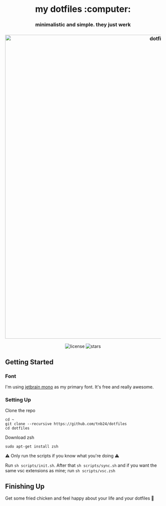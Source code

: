 <div align="center">
  <h1>my dotfiles :computer:</h1>
  <h3>minimalistic and simple. they just werk <h3>
  <img src="https://i.imgur.com/gbj47sk.gif" width="980px" alt="dotfiles">
</div>
<div align="center">
  <img src="https://img.shields.io/github/license/tnb24/dotfiles" alt="license" />
  <img src="https://img.shields.io/github/stars/tnb24/dotfiles" alt="stars" />
</div>
    
## Getting Started

### Font

I'm using [jetbrain mono](https://www.jetbrains.com/lp/mono/) as my primary font. It's free and really awesome.

### Setting Up

Clone the repo


```
cd ~
git clone --recursive https://github.com/tnb24/dotfiles 
cd dotfiles
```

Download zsh

```
sudo apt-get install zsh
```

:warning: Only run the scripts if you know what you're doing :warning:

Run ```sh scripts/init.sh```. After that ```sh scripts/sync.sh``` and if you want the same vsc extensions as mine; run ```sh scripts/vsc.zsh```


## Finishing Up

Get some fried chicken and feel happy about your life and your dotfiles :tada: